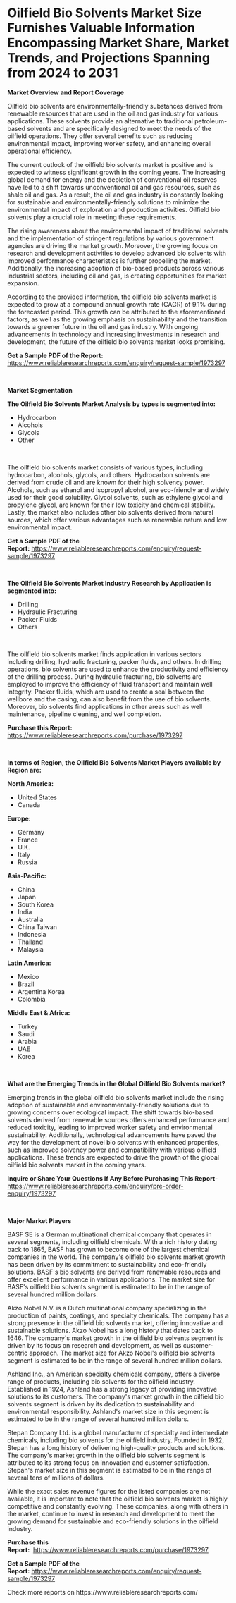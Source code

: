 <p><h1>Oilfield Bio Solvents Market Size Furnishes Valuable Information Encompassing Market Share, Market Trends, and Projections Spanning from 2024 to 2031</h1></p><p><strong>Market Overview and Report Coverage</strong></p>
<p><p>Oilfield bio solvents are environmentally-friendly substances derived from renewable resources that are used in the oil and gas industry for various applications. These solvents provide an alternative to traditional petroleum-based solvents and are specifically designed to meet the needs of the oilfield operations. They offer several benefits such as reducing environmental impact, improving worker safety, and enhancing overall operational efficiency.</p><p>The current outlook of the oilfield bio solvents market is positive and is expected to witness significant growth in the coming years. The increasing global demand for energy and the depletion of conventional oil reserves have led to a shift towards unconventional oil and gas resources, such as shale oil and gas. As a result, the oil and gas industry is constantly looking for sustainable and environmentally-friendly solutions to minimize the environmental impact of exploration and production activities. Oilfield bio solvents play a crucial role in meeting these requirements.</p><p>The rising awareness about the environmental impact of traditional solvents and the implementation of stringent regulations by various government agencies are driving the market growth. Moreover, the growing focus on research and development activities to develop advanced bio solvents with improved performance characteristics is further propelling the market. Additionally, the increasing adoption of bio-based products across various industrial sectors, including oil and gas, is creating opportunities for market expansion.</p><p>According to the provided information, the oilfield bio solvents market is expected to grow at a compound annual growth rate (CAGR) of 9.1% during the forecasted period. This growth can be attributed to the aforementioned factors, as well as the growing emphasis on sustainability and the transition towards a greener future in the oil and gas industry. With ongoing advancements in technology and increasing investments in research and development, the future of the oilfield bio solvents market looks promising.</p></p>
<p><strong>Get a Sample PDF of the Report:</strong> <a href="https://www.reliableresearchreports.com/enquiry/request-sample/1973297">https://www.reliableresearchreports.com/enquiry/request-sample/1973297</a></p>
<p>&nbsp;</p>
<p><strong>Market Segmentation</strong></p>
<p><strong>The Oilfield Bio Solvents Market Analysis by types is segmented into:</strong></p>
<p><ul><li>Hydrocarbon</li><li>Alcohols</li><li>Glycols</li><li>Other</li></ul></p>
<p>&nbsp;</p>
<p><p>The oilfield bio solvents market consists of various types, including hydrocarbon, alcohols, glycols, and others. Hydrocarbon solvents are derived from crude oil and are known for their high solvency power. Alcohols, such as ethanol and isopropyl alcohol, are eco-friendly and widely used for their good solubility. Glycol solvents, such as ethylene glycol and propylene glycol, are known for their low toxicity and chemical stability. Lastly, the market also includes other bio solvents derived from natural sources, which offer various advantages such as renewable nature and low environmental impact.</p></p>
<p><strong>Get a Sample PDF of the Report:</strong>&nbsp;<a href="https://www.reliableresearchreports.com/enquiry/request-sample/1973297">https://www.reliableresearchreports.com/enquiry/request-sample/1973297</a></p>
<p>&nbsp;</p>
<p><strong>The Oilfield Bio Solvents Market Industry Research by Application is segmented into:</strong></p>
<p><ul><li>Drilling</li><li>Hydraulic Fracturing</li><li>Packer Fluids</li><li>Others</li></ul></p>
<p>&nbsp;</p>
<p><p>The oilfield bio solvents market finds application in various sectors including drilling, hydraulic fracturing, packer fluids, and others. In drilling operations, bio solvents are used to enhance the productivity and efficiency of the drilling process. During hydraulic fracturing, bio solvents are employed to improve the efficiency of fluid transport and maintain well integrity. Packer fluids, which are used to create a seal between the wellbore and the casing, can also benefit from the use of bio solvents. Moreover, bio solvents find applications in other areas such as well maintenance, pipeline cleaning, and well completion.</p></p>
<p><strong>Purchase this Report:</strong>&nbsp; <a href="https://www.reliableresearchreports.com/purchase/1973297">https://www.reliableresearchreports.com/purchase/1973297</a></p>
<p>&nbsp;</p>
<p><strong>In terms of Region, the Oilfield Bio Solvents Market Players available by Region are:</strong></p>
<p>
    <p> <strong> North America: </strong>
        <ul>
            <li>United States</li>
            <li>Canada</li>
        </ul>
        </p> 
    <p> <strong> Europe: </strong>
        <ul>
            <li>Germany</li>
            <li>France</li>
            <li>U.K.</li>
            <li>Italy</li>
            <li>Russia</li>
        </ul>
        </p> 
    <p> <strong> Asia-Pacific: </strong>
        <ul>
            <li>China</li>
            <li>Japan</li>
            <li>South Korea</li>
            <li>India</li>
            <li>Australia</li>
            <li>China Taiwan</li>
            <li>Indonesia</li>
            <li>Thailand</li>
            <li>Malaysia</li>
        </ul>
        </p> 
    <p> <strong> Latin America: </strong>
        <ul>
            <li>Mexico</li>
            <li>Brazil</li>
            <li>Argentina Korea</li>
            <li>Colombia</li>
        </ul>
        </p> 
    <p> <strong> Middle East & Africa: </strong>
        <ul>
            <li>Turkey</li>
            <li>Saudi</li>
            <li>Arabia</li>
            <li>UAE</li>
            <li>Korea</li>
        </ul>
    </p>
    </p>
<p>&nbsp;</p>
<p><strong>What are the Emerging Trends in the Global Oilfield Bio Solvents market?</strong></p>
<p><p>Emerging trends in the global oilfield bio solvents market include the rising adoption of sustainable and environmentally-friendly solutions due to growing concerns over ecological impact. The shift towards bio-based solvents derived from renewable sources offers enhanced performance and reduced toxicity, leading to improved worker safety and environmental sustainability. Additionally, technological advancements have paved the way for the development of novel bio solvents with enhanced properties, such as improved solvency power and compatibility with various oilfield applications. These trends are expected to drive the growth of the global oilfield bio solvents market in the coming years.</p></p>
<p><strong>Inquire or Share Your Questions If Any Before Purchasing This Report</strong>- <a href="https://www.reliableresearchreports.com/enquiry/pre-order-enquiry/1973297">https://www.reliableresearchreports.com/enquiry/pre-order-enquiry/1973297</a></p>
<p>&nbsp;</p>
<p><strong>Major Market Players</strong></p>
<p><p>BASF SE is a German multinational chemical company that operates in several segments, including oilfield chemicals. With a rich history dating back to 1865, BASF has grown to become one of the largest chemical companies in the world. The company's oilfield bio solvents market growth has been driven by its commitment to sustainability and eco-friendly solutions. BASF's bio solvents are derived from renewable resources and offer excellent performance in various applications. The market size for BASF's oilfield bio solvents segment is estimated to be in the range of several hundred million dollars.</p><p>Akzo Nobel N.V. is a Dutch multinational company specializing in the production of paints, coatings, and specialty chemicals. The company has a strong presence in the oilfield bio solvents market, offering innovative and sustainable solutions. Akzo Nobel has a long history that dates back to 1646. The company's market growth in the oilfield bio solvents segment is driven by its focus on research and development, as well as customer-centric approach. The market size for Akzo Nobel's oilfield bio solvents segment is estimated to be in the range of several hundred million dollars.</p><p>Ashland Inc., an American specialty chemicals company, offers a diverse range of products, including bio solvents for the oilfield industry. Established in 1924, Ashland has a strong legacy of providing innovative solutions to its customers. The company's market growth in the oilfield bio solvents segment is driven by its dedication to sustainability and environmental responsibility. Ashland's market size in this segment is estimated to be in the range of several hundred million dollars.</p><p>Stepan Company Ltd. is a global manufacturer of specialty and intermediate chemicals, including bio solvents for the oilfield industry. Founded in 1932, Stepan has a long history of delivering high-quality products and solutions. The company's market growth in the oilfield bio solvents segment is attributed to its strong focus on innovation and customer satisfaction. Stepan's market size in this segment is estimated to be in the range of several tens of millions of dollars.</p><p>While the exact sales revenue figures for the listed companies are not available, it is important to note that the oilfield bio solvents market is highly competitive and constantly evolving. These companies, along with others in the market, continue to invest in research and development to meet the growing demand for sustainable and eco-friendly solutions in the oilfield industry.</p></p>
<p><strong>Purchase this Report:</strong>&nbsp;&nbsp;<a href="https://www.reliableresearchreports.com/purchase/1973297">https://www.reliableresearchreports.com/purchase/1973297</a></p>
<p></p>
<p><strong>Get a Sample PDF of the Report:</strong>&nbsp;<a href="https://www.reliableresearchreports.com/enquiry/request-sample/1973297">https://www.reliableresearchreports.com/enquiry/request-sample/1973297</a></p>
<p>Check more reports on https://www.reliableresearchreports.com/</p>